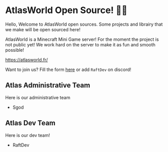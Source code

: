 # AtlasWorld Open Source! 🎉🎉

Hello, Welcome to AtlasWorld open sources. Some projects and librairy that we make will be open sourced here!

AtlasWorld is a Minecraft Mini Game server! For the moment the project is not public yet! We work hard on the server to make it as fun and smooth possible!

https://atlasworld.fr/

Want to join us? Fill the form [here](https://docs.google.com/forms/d/e/1FAIpQLScsADYTwlLSi9FsLWy0_E19X1OD5XX47ZtcH5vtK7-861pLxA/viewform) or add ``RaftDev`` on discord!

## Atlas Administrative Team
Here is our administrative team
- Sgod

## Atlas Dev Team
Here is our dev team!
- RaftDev
